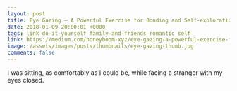 ```yaml
---
layout: post
title: Eye Gazing — A Powerful Exercise for Bonding and Self-exploration.
date: 2018-01-09 20:00:01 +0000
tags: link do-it-yourself family-and-friends romantic self
link: https://medium.com/honeyboom-xyz/eye-gazing-a-powerful-exercise-for-bonding-and-self-exploration-fe6444a91353
image: /assets/images/posts/thumbnails/eye-gazing-thumb.jpg
comments: false
---
```


I was sitting, as comfortably as I could be, while facing a stranger with my eyes closed.
